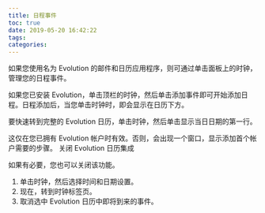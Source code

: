 ```yaml
---
title: 日程事件
toc: true
date: 2019-05-20 16:42:22
tags:
categories:
---
```



如果您使用名为 Evolution 的邮件和日历应用程序，则可通过单击面板上的时钟，管理您的日程事件。

如果您已安装 Evolution，单击顶栏的时钟，然后单击添加事件即可开始添加日程。日程添加后，当您单击时钟时，即会显示在日历下方。

要快速转到完整的 Evolution 日历，单击时钟，然后单击显示当日日期的第一行。

这仅在您已拥有 Evolution 帐户时有效。否则，会出现一个窗口，显示添加首个帐户需要的步骤。
关闭 Evolution 日历集成

如果有必要，您也可以关闭该功能。   
1. 单击时钟，然后选择时间和日期设置。   
2. 现在，转到时钟标签页。  
3. 取消选中 Evolution 日历中即将到来的事件。

 

